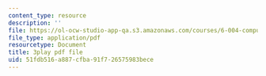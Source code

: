 ```yaml
---
content_type: resource
description: ''
file: https://ol-ocw-studio-app-qa.s3.amazonaws.com/courses/6-004-computation-structures-spring-2017/51fdb516a887cfba91f726575983bece_iQR_6f5Jdns.pdf
file_type: application/pdf
resourcetype: Document
title: 3play pdf file
uid: 51fdb516-a887-cfba-91f7-26575983bece
---
```

